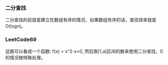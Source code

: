 ### 二分查找

二分查找的前提是建立在数组有序的情况，如果数组有序的话，查找效率就是O(logn)。

### LeetCode69

这题可以看成一个函数: f(x) = x^2-x=0, 然后取[1,a]区间的数来使用二分查找，0的情况做特殊处理。